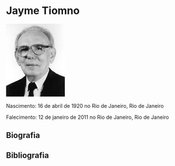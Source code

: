 # Jayme Tiomno

![](files/tiomno_01.jpg)

Nascimento: 16 de abril de 1920 no Rio de Janeiro, Rio de Janeiro

Falecimento: 12 de janeiro de 2011 no Rio de Janeiro, Rio de Janeiro

## Biografia

## Bibliografia
